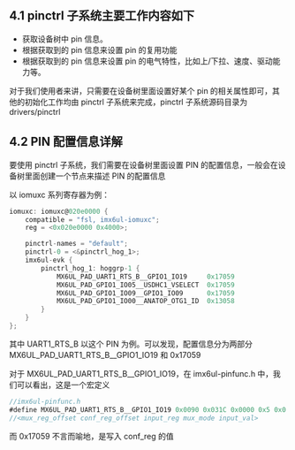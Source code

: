 ## 4.1 pinctrl 子系统主要工作内容如下

* 获取设备树中 pin 信息。
* 根据获取到的 pin 信息来设置 pin 的复用功能
* 根据获取到的 pin 信息来设置 pin 的电气特性，比如上/下拉、速度、驱动能力等。

对于我们使用者来讲，只需要在设备树里面设置好某个 pin 的相关属性即可，其他的初始化工作均由 pinctrl 子系统来完成，pinctrl 子系统源码目录为 drivers/pinctrl

## 4.2 PIN 配置信息详解

要使用 pinctrl 子系统，我们需要在设备树里面设置 PIN 的配置信息，一般会在设备树里面创建一个节点来描述 PIN 的配置信息

以 iomuxc 系列寄存器为例：
```d
iomuxc: iomuxc@020e0000 {
	compatible = "fsl, imx6ul-iomuxc";
	reg = <0x020e0000 0x4000>;

	pinctrl-names = "default";
	pinctrl-0 = <&pinctrl_hog_1>;
	imx6ul-evk {
		pinctrl_hog_1: hoggrp-1 {
			MX6UL_PAD_UART1_RTS_B__GPIO1_IO19     0x17059
			MX6UL_PAD_GPIO1_IO05__USDHC1_VSELECT  0x17059
			MX6UL_PAD_GPIO1_IO09__GPIO1_IO09      0x17059
			MX6UL_PAD_GPIO1_IO00__ANATOP_OTG1_ID  0x13058
		}
	}
};
```
其中 UART1_RTS_B 以这个 PIN 为例。可以发现，配置信息分为两部分 
MX6UL_PAD_UART1_RTS_B__GPIO1_IO19 和 0x17059

对于 MX6UL_PAD_UART1_RTS_B__GPIO1_IO19，在 imx6ul-pinfunc.h 中，我们可以看出，这是一个宏定义

```d
//imx6ul-pinfunc.h
#define MX6UL_PAD_UART1_RTS_B__GPIO1_IO19 0x0090 0x031C 0x0000 0x5 0x0
//<mux_reg_offset conf_reg_offset input_reg mux_mode input_val>
```

而 0x17059 不言而喻地，是写入 conf_reg 的值


